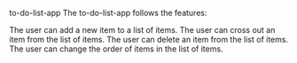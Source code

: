 to-do-list-app
The to-do-list-app follows the features:

The user can add a new item to a list of items.
The user can cross out an item from the list of items.
The user can delete an item from the list of items.
The user can change the order of items in the list of items.